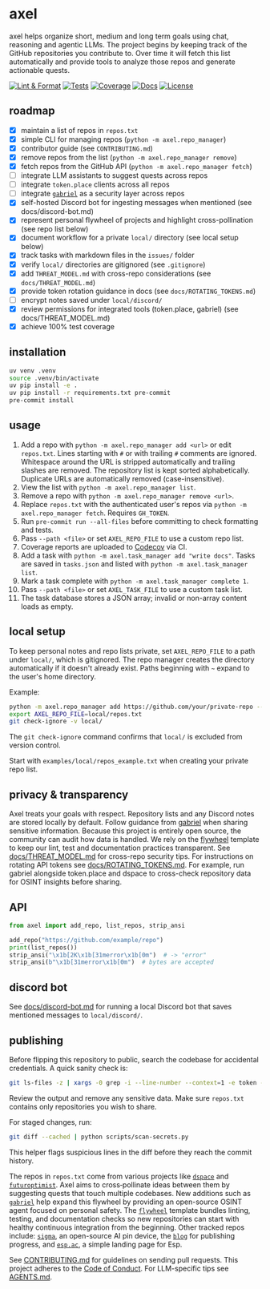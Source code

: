 # axel

axel helps organize short, medium and long term goals using chat, reasoning and agentic LLMs. The project begins by keeping track of the GitHub repositories you contribute to. Over time it will fetch this list automatically and provide tools to analyze those repos and generate actionable quests.

[![Lint & Format](https://img.shields.io/github/actions/workflow/status/futuroptimist/axel/.github/workflows/01-lint-format.yml?label=lint%20%26%20format)](https://github.com/futuroptimist/axel/actions/workflows/01-lint-format.yml)
[![Tests](https://img.shields.io/github/actions/workflow/status/futuroptimist/axel/.github/workflows/02-tests.yml?label=tests)](https://github.com/futuroptimist/axel/actions/workflows/02-tests.yml)
[![Coverage](https://codecov.io/gh/futuroptimist/axel/branch/main/graph/badge.svg)](https://codecov.io/gh/futuroptimist/axel)
[![Docs](https://img.shields.io/github/actions/workflow/status/futuroptimist/axel/.github/workflows/03-docs.yml?label=docs)](https://github.com/futuroptimist/axel/actions/workflows/03-docs.yml)
[![License](https://img.shields.io/github/license/futuroptimist/axel)](LICENSE)

## roadmap
- [x] maintain a list of repos in `repos.txt`
- [x] simple CLI for managing repos (`python -m axel.repo_manager`)
- [x] contributor guide (see `CONTRIBUTING.md`)
- [x] remove repos from the list (`python -m axel.repo_manager remove`)
- [x] fetch repos from the GitHub API (`python -m axel.repo_manager fetch`)
- [ ] integrate LLM assistants to suggest quests across repos
- [ ] integrate `token.place` clients across all repos
- [ ] integrate [`gabriel`](https://github.com/futuroptimist/gabriel) as a security layer across repos
- [x] self-hosted Discord bot for ingesting messages when mentioned (see docs/discord-bot.md)
- [x] represent personal flywheel of projects and highlight cross-pollination (see repo list below)
- [x] document workflow for a private `local/` directory (see local setup below)
- [x] track tasks with markdown files in the `issues/` folder
- [x] verify `local/` directories are gitignored (see `.gitignore`)
- [x] add `THREAT_MODEL.md` with cross-repo considerations (see `docs/THREAT_MODEL.md`)
- [x] provide token rotation guidance in docs (see `docs/ROTATING_TOKENS.md`)
- [ ] encrypt notes saved under `local/discord/`
- [x] review permissions for integrated tools (token.place, gabriel) (see docs/THREAT_MODEL.md)
- [x] achieve 100% test coverage

## installation

```bash
uv venv .venv
source .venv/bin/activate
uv pip install -e .
uv pip install -r requirements.txt pre-commit
pre-commit install
```

## usage

1. Add a repo with `python -m axel.repo_manager add <url>` or edit `repos.txt`.
   Lines starting with `#` or with trailing `#` comments are ignored.
   Whitespace around the URL is stripped automatically and trailing slashes are
   removed.
   The repository list is kept sorted alphabetically.
   Duplicate URLs are automatically removed (case-insensitive).
2. View the list with `python -m axel.repo_manager list`.
3. Remove a repo with `python -m axel.repo_manager remove <url>`.
4. Replace `repos.txt` with the authenticated user's repos via
   `python -m axel.repo_manager fetch`. Requires ``GH_TOKEN``.
5. Run `pre-commit run --all-files` before committing to check formatting and tests.
6. Pass `--path <file>` or set `AXEL_REPO_FILE` to use a custom repo list.
7. Coverage reports are uploaded to [Codecov](https://codecov.io/gh/futuroptimist/axel) via CI.
8. Add a task with `python -m axel.task_manager add "write docs"`. Tasks are
   saved in `tasks.json` and listed with `python -m axel.task_manager list`.
9. Mark a task complete with `python -m axel.task_manager complete 1`.
10. Pass `--path <file>` or set `AXEL_TASK_FILE` to use a custom task list.
11. The task database stores a JSON array; invalid or non-array content loads as empty.

## local setup

To keep personal notes and repo lists private, set `AXEL_REPO_FILE` to a path
under `local/`, which is gitignored. The repo manager creates the directory
automatically if it doesn't already exist. Paths beginning with `~` expand to
the user's home directory.

Example:

```bash
python -m axel.repo_manager add https://github.com/your/private-repo --path local/repos.txt
export AXEL_REPO_FILE=local/repos.txt
git check-ignore -v local/
```

The `git check-ignore` command confirms that `local/` is excluded from version
control.

Start with `examples/local/repos_example.txt` when creating your private repo list.

## privacy & transparency

Axel treats your goals with respect. Repository lists and any Discord notes
are stored locally by default. Follow guidance from
[gabriel](https://github.com/futuroptimist/gabriel) when sharing sensitive
information. Because this project is entirely open source, the community can
audit how data is handled. We rely on the
[flywheel](https://github.com/futuroptimist/flywheel) template to keep our
lint, test and documentation practices transparent.
See [docs/THREAT_MODEL.md](docs/THREAT_MODEL.md) for cross-repo security tips.
For instructions on rotating API tokens see [docs/ROTATING_TOKENS.md](docs/ROTATING_TOKENS.md).
For example, run gabriel alongside token.place and dspace to cross-check repository data
for OSINT insights before sharing.

## API

```python
from axel import add_repo, list_repos, strip_ansi

add_repo("https://github.com/example/repo")
print(list_repos())
strip_ansi("\x1b[2K\x1b[31merror\x1b[0m")  # -> "error"
strip_ansi(b"\x1b[31merror\x1b[0m")  # bytes are accepted
```

## discord bot

See [docs/discord-bot.md](docs/discord-bot.md) for running a local Discord bot
that saves mentioned messages to `local/discord/`.

## publishing

Before flipping this repository to public, search the codebase for accidental credentials.
A quick sanity check is:

```bash
git ls-files -z | xargs -0 grep -i --line-number --context=1 -e token -e secret -e password
```

Review the output and remove any sensitive data. Make sure `repos.txt` contains only repositories you wish to share.

For staged changes, run:

```bash
git diff --cached | python scripts/scan-secrets.py
```

This helper flags suspicious lines in the diff before they reach the commit history.

The repos in `repos.txt` come from various projects like
[`dspace`](https://github.com/democratizedspace/dspace) and
[`futuroptimist`](https://github.com/futuroptimist/futuroptimist). Axel aims to
cross‑pollinate ideas between them by suggesting quests that touch multiple
codebases.
New additions such as [`gabriel`](https://github.com/futuroptimist/gabriel) help expand this flywheel by providing an open-source OSINT agent focused on personal safety.
The [`flywheel`](https://github.com/futuroptimist/flywheel) template bundles
linting, testing, and documentation checks so new repositories can start with
healthy continuous integration from the beginning.
Other tracked repos include:
[`sigma`](https://github.com/futuroptimist/sigma), an open-source AI pin device,
the [`blog`](https://github.com/futuroptimist/blog) for publishing progress,
and [`esp.ac`](https://github.com/futuroptimist/esp.ac), a simple landing page
for Esp.

See [CONTRIBUTING.md](CONTRIBUTING.md) for guidelines on sending pull requests.
This project adheres to the [Code of Conduct](CODE_OF_CONDUCT.md).
For LLM-specific tips see [AGENTS.md](AGENTS.md).
